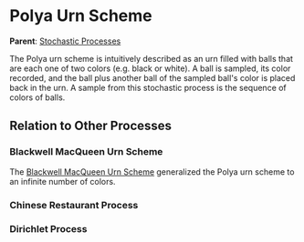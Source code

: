 # Polya Urn Scheme

__Parent__: [Stochastic Processes](../stochastic_processes.md)

The Polya urn scheme is intuitively described as an urn filled with balls
that are each one of two colors (e.g. black or white). A ball is sampled,
its color recorded, and the ball plus another ball of the sampled ball's color is
placed back in the urn. A sample from this stochastic process is the
sequence of colors of balls.


## Relation to Other Processes

### Blackwell MacQueen Urn Scheme

The [Blackwell MacQueen Urn Scheme](blackwell_macqueen_urn_scheme.md)
generalized the Polya urn scheme to an infinite number of colors.

### Chinese Restaurant Process

### Dirichlet Process